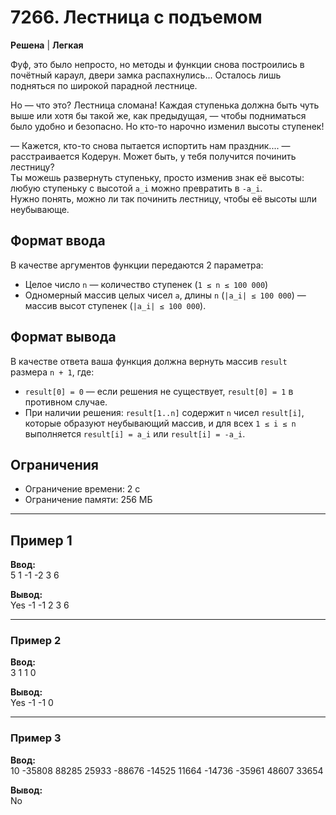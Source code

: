 # 7266. Лестница с подъемом

**Решена** | **Легкая**

Фуф, это было непросто, но методы и функции снова построились в почётный караул, двери замка распахнулись... Осталось лишь подняться по широкой парадной лестнице.

Но — что это? Лестница сломана! Каждая ступенька должна быть чуть выше или хотя бы такой же, как предыдущая, — чтобы подниматься было удобно и безопасно. Но кто-то нарочно изменил высоты ступенек!

— Кажется, кто-то снова пытается испортить нам праздник.... — расстраивается Кодерун.
Может быть, у тебя получится починить лестницу?  
Ты можешь развернуть ступеньку, просто изменив знак её высоты: любую ступеньку с высотой `a_i` можно превратить в `-a_i`.  
Нужно понять, можно ли так починить лестницу, чтобы её высоты шли неубывающе.

## Формат ввода

В качестве аргументов функции передаются 2 параметра:

- Целое число `n` — количество ступенек (`1 ≤ n ≤ 100 000`)
- Одномерный массив целых чисел `a`, длины `n` (`|a_i| ≤ 100 000`) — массив высот ступенек (`|a_i| ≤ 100 000`).

## Формат вывода

В качестве ответа ваша функция должна вернуть массив `result` размера `n + 1`, где:

- `result[0] = 0` — если решения не существует, `result[0] = 1` в противном случае.
- При наличии решения: `result[1..n]` содержит `n` чисел `result[i]`, которые образуют неубывающий массив, и для всех `1 ≤ i ≤ n` выполняется `result[i] = a_i` или `result[i] = -a_i`.

## Ограничения

- Ограничение времени: 2 с
- Ограничение памяти: 256 МБ

---

## Пример 1
**Ввод:**  
5
1 -1 -2 3 6

**Вывод:**  
Yes
-1 -1 2 3 6 

---

### Пример 2
**Ввод:**  
3
1 1 0


**Вывод:**  
Yes
-1 -1 0 

---

### Пример 3
**Ввод:**  
10
-35808 88285 25933 -88676 -14525 11664 -14736 -35961 48607 33654

**Вывод:**  
No